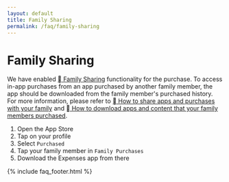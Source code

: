 ```yaml
---
layout: default
title: Family Sharing
permalink: /faq/family-sharing
---
```


# Family Sharing 

We have enabled [ Family Sharing](https://www.apple.com/family-sharing/) functionality for the purchase. To access in-app purchases from an app purchased by another family member, the app should be downloaded from the family member's purchased history. For more information, please refer to [ How to share apps and purchases with your family](https://support.apple.com/en-us/108774) and [ How to download apps and content that your family members purchased](https://support.apple.com/en-us/HT201085).

1. Open the App Store
2. Tap on your profile
3. Select `Purchased`
4. Tap your family member in `Family Purchases`
5. Download the Expenses app from there

{% include faq_footer.html %}
